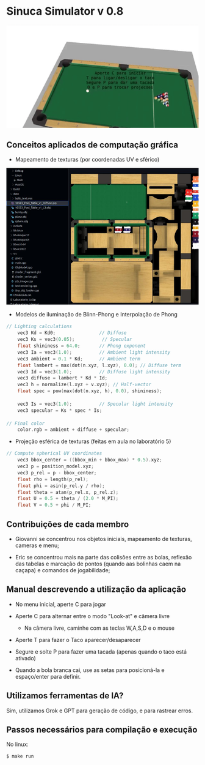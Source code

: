 # Sinuca Simulator v 0.8

![alt text](https://github.com/Gigio2077/trab-FCG/blob/main/imagens_readme/menu_mesa.gif)

## Conceitos aplicados de computação gráfica
- Mapeamento de texturas (por coordenadas UV e sférico)

![alt text](https://github.com/Gigio2077/trab-FCG/blob/main/imagens_readme/print_texturas.jpg)



- Modelos de iluminação de Blinn-Phong e Interpolação de Phong

```C
// Lighting calculations
    vec3 Kd = Kd0;                // Diffuse
    vec3 Ks = vec3(0.05);          // Specular
    float shininess = 64.0;       // Phong exponent
    vec3 Ia = vec3(1.0);          // Ambient light intensity
    vec3 ambient = 0.1 * Kd;      // Ambient term
    float lambert = max(dot(n.xyz, l.xyz), 0.0); // Diffuse term
    vec3 Id = vec3(1.0);          // Diffuse light intensity
    vec3 diffuse = lambert * Kd * Id;
    vec3 h = normalize(l.xyz + v.xyz); // Half-vector
    float spec = pow(max(dot(n.xyz, h), 0.0), shininess);

    vec3 Is = vec3(1.0);          // Specular light intensity
    vec3 specular = Ks * spec * Is;

// Final color
    color.rgb = ambient + diffuse + specular;
```

- Projeção esférica de texturas (feitas em aula no laboratório 5)
```c
// Compute spherical UV coordinates
    vec3 bbox_center = ((bbox_min + bbox_max) * 0.5).xyz;
    vec3 p = position_model.xyz;
    vec3 p_rel = p - bbox_center;
    float rho = length(p_rel);
    float phi = asin(p_rel.y / rho);
    float theta = atan(p_rel.x, p_rel.z);
    float U = 0.5 + theta / (2.0 * M_PI);
    float V = 0.5 + phi / M_PI;

```

## Contribuições de cada membro

- Giovanni se concentrou nos objetos iniciais, mapeamento de texturas, cameras e menu;

- Eric se concentrou mais na parte das colisões entre as bolas, reflexão das tabelas e marcação de pontos (quando aas bolinhas caem na caçapa) e comandos de jogabilidade;





## Manual descrevendo a utilização da aplicação
- No menu inicial, aperte C para jogar

- Aperte C para alternar entre o modo "Look-at" e câmera livre
    - Na câmera livre, caminhe com as teclas W,A,S,D e o mouse

- Aperte T para fazer o Taco aparecer/desaparecer

- Segure e solte  P para fazer uma tacada (apenas quando o taco está ativado)

- Quando a bola branca cai, use as setas para posicioná-la e espaço/enter para definir.

## Utilizamos ferramentas de IA?
Sim, utilizamos Grok e GPT para geração de código, e para rastrear erros.

## Passos necessários para compilação e execução
No linux:
```sh
$ make run
```